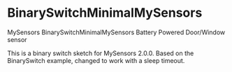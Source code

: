 # BinarySwitchMinimalMySensors
MySensors BinarySwitchMinimalMySensors Battery Powered Door/Window sensor

This is a binary switch sketch for MySensors 2.0.0. Based on the BinarySwitch example, changed to work with a sleep timeout.
